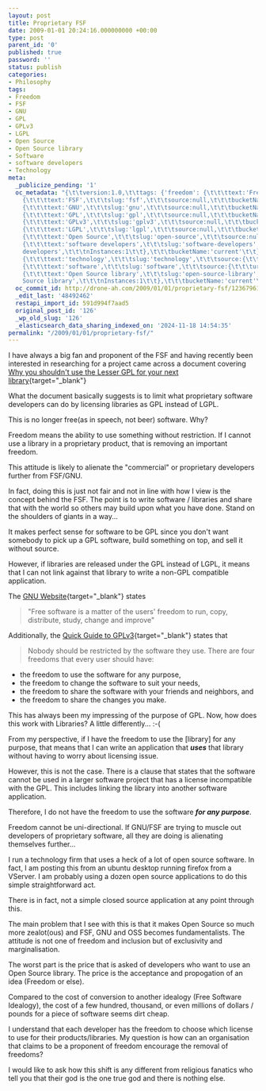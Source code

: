 ```yaml
---
layout: post
title: Proprietary FSF
date: 2009-01-01 20:24:16.000000000 +00:00
type: post
parent_id: '0'
published: true
password: ''
status: publish
categories:
- Philosophy
tags:
- Freedom
- FSF
- GNU
- GPL
- GPLv3
- LGPL
- Open Source
- Open Source library
- Software
- software developers
- Technology
meta:
  _publicize_pending: '1'
  oc_metadata: "{\t\tversion:1.0,\t\ttags: {'freedom': {\t\t\ttext:'Freedom',\t\t\tslug:'freedom',\t\t\tsource:null,\t\t\tbucketName:'current'\t\t},'fsf':
    {\t\t\ttext:'FSF',\t\t\tslug:'fsf',\t\t\tsource:null,\t\t\tbucketName:'current'\t\t},'gnu':
    {\t\t\ttext:'GNU',\t\t\tslug:'gnu',\t\t\tsource:null,\t\t\tbucketName:'current'\t\t},'gpl':
    {\t\t\ttext:'GPL',\t\t\tslug:'gpl',\t\t\tsource:null,\t\t\tbucketName:'current'\t\t},'gplv3':
    {\t\t\ttext:'GPLv3',\t\t\tslug:'gplv3',\t\t\tsource:null,\t\t\tbucketName:'current'\t\t},'lgpl':
    {\t\t\ttext:'LGPL',\t\t\tslug:'lgpl',\t\t\tsource:null,\t\t\tbucketName:'current'\t\t},'open-source':
    {\t\t\ttext:'Open Source',\t\t\tslug:'open-source',\t\t\tsource:null,\t\t\tbucketName:'current'\t\t},'software-developers':
    {\t\t\ttext:'software developers',\t\t\tslug:'software-developers',\t\t\tsource:{\t\t\turl:'http://d.opencalais.com/genericHasher-1/53915970-e599-3269-9036-dadd14e5d068',\t\t\ttype:{\t\t\turl:'http://s.opencalais.com/1/type/em/e/IndustryTerm',\t\t\ticonURL:'',\t\t\tname:'IndustryTerm'\t\t},\t\t\tname:'software
    developers',\t\t\tnInstances:1\t\t},\t\t\tbucketName:'current'\t\t},'technology':
    {\t\t\ttext:'technology',\t\t\tslug:'technology',\t\t\tsource:{\t\t\turl:'http://d.opencalais.com/genericHasher-1/5a253e82-7004-3a68-8797-61b5b7eda895',\t\t\ttype:{\t\t\turl:'http://s.opencalais.com/1/type/em/e/IndustryTerm',\t\t\ticonURL:'',\t\t\tname:'IndustryTerm'\t\t},\t\t\tname:'technology',\t\t\tnInstances:1\t\t},\t\t\tbucketName:'current'\t\t},'software':
    {\t\t\ttext:'software',\t\t\tslug:'software',\t\t\tsource:{\t\t\turl:'http://d.opencalais.com/genericHasher-1/30c49aa7-f102-3988-8215-2e76315c6ed3',\t\t\ttype:{\t\t\turl:'http://s.opencalais.com/1/type/em/e/IndustryTerm',\t\t\ticonURL:'',\t\t\tname:'IndustryTerm'\t\t},\t\t\tname:'software',\t\t\tnInstances:1\t\t},\t\t\tbucketName:'current'\t\t},'open-source-library':
    {\t\t\ttext:'Open Source library',\t\t\tslug:'open-source-library',\t\t\tsource:{\t\t\turl:'http://d.opencalais.com/genericHasher-1/08787c79-222c-356b-b892-12e7feb33809',\t\t\ttype:{\t\t\turl:'http://s.opencalais.com/1/type/em/e/Facility',\t\t\ticonURL:'',\t\t\tname:'Facility'\t\t},\t\t\tname:'Open
    Source library',\t\t\tnInstances:1\t\t},\t\t\tbucketName:'current'\t\t}}\t}"
  oc_commit_id: http://drone-ah.com/2009/01/01/proprietary-fsf/1236796134
  _edit_last: '48492462'
  restapi_import_id: 591d994f7aad5
  original_post_id: '126'
  _wp_old_slug: '126'
  _elasticsearch_data_sharing_indexed_on: '2024-11-18 14:54:35'
permalink: "/2009/01/01/proprietary-fsf/"
---
```


I have always a big fan and proponent of the FSF and having recently
been interested in researching for a project came across a document
covering [Why you shouldn\'t use the Lesser GPL for your next
library](http://www.gnu.org/licenses/why-not-lgpl.html "Why Not LGPL"){target="_blank"}

What the document basically suggests is to limit what proprietary
software developers can do by licensing libraries as GPL instead of
LGPL.

This is no longer free(as in speech, not beer) software. Why?

Freedom means the ability to use something without restriction. If I
cannot use a library in a proprietary product, that is removing an
important freedom.

This attitude is likely to alienate the \"commercial\" or proprietary
developers further from FSF/GNU.

In fact, doing this is just not fair and not in line with how I view is
the concept behind the FSF. The point is to write software / libraries
and share that with the world so others may build upon what you have
done. Stand on the shoulders of giants in a way\...

It makes perfect sense for software to be GPL since you don\'t want
somebody to pick up a GPL software, build something on top, and sell it
without source.

However, if libraries are released under the GPL instead of LGPL, it
means that I can not link against that library to write a non-GPL
compatible application.

The [GNU
Website](http://www.gnu.org/ "The GNU Operating Sytem"){target="_blank"}
states

> \"Free software is a matter of the users\' freedom to run, copy,
> distribute, study, change and improve\"

Additionally, the [Quick Guide to
GPLv3](http://www.gnu.org/licenses/quick-guide-gplv3.html "A Quick Guide To GPLv3"){target="_blank"}
states that

> Nobody should be restricted by the software they use. There are four
> freedoms that every user should have:

-   the freedom to use the software for any purpose,
-   the freedom to change the software to suit your needs,
-   the freedom to share the software with your friends and neighbors,
    and
-   the freedom to share the changes you make.

This has always been my impressing of the purpose of GPL. Now, how does
this work with Libraries? A little differently\... :-(

From my perspective, if I have the freedom to use the \[library\] for
any purpose, that means that I can write an application that ***uses***
that library without having to worry about licensing issue.

However, this is not the case. There is a clause that states that the
software cannot be used in a larger software project that has a license
incompatible with the GPL. This includes linking the library into
another software application.

Therefore, I do not have the freedom to use the software ***for any
purpose***.

Freedom cannot be uni-directional. If GNU/FSF are trying to muscle out
developers of proprietary software, all they are doing is alienating
themselves further\...

I run a technology firm that uses a heck of a lot of open source
software. In fact, I am posting this from an ubuntu desktop running
firefox from a VServer. I am probably using a dozen open source
applications to do this simple straightforward act.

There is in fact, not a simple closed source application at any point
through this.

The main problem that I see with this is that it makes Open Source so
much more zealot(ous) and FSF, GNU and OSS becomes fundamentalists. The
attitude is not one of freedom and inclusion but of exclusivity and
marginalisation.

The worst part is the price that is asked of developers who want to use
an Open Source library. The price is the acceptance and propogation of
an idea (Freedom or else).

Compared to the cost of conversion to another idealogy (Free Software
Idealogy), the cost of a few hundred, thousand, or even millions of
dollars / pounds for a piece of software seems dirt cheap.

I understand that each developer has the freedom to choose which license
to use for their products/libraries. My question is how can an
organisation that claims to be a proponent of freedom encourage the
removal of freedoms?

I would like to ask how this shift is any different from religious
fanatics who tell you that their god is the one true god and there is
nothing else.
